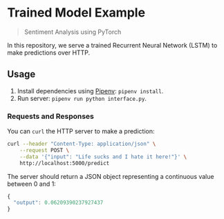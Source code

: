 # Trained Model Example
> Sentiment Analysis using PyTorch

In this repository, we serve a trained Recurrent Neural Network (LSTM) to make predictions over HTTP.

## Usage
1. Install dependencies using [Pipenv](): `pipenv install`.
2. Run server: `pipenv run python interface.py`.

### Requests and Responses
You can `curl` the HTTP server to make a prediction:

```bash
curl --header "Content-Type: application/json" \
    --request POST \
    --data '{"input": "Life sucks and I hate it here!"}' \
    http://localhost:5000/predict
```

The server should return a JSON object representing a continuous value between 0 and 1:

```javascript
{
  "output": 0.06209390237927437
}
```